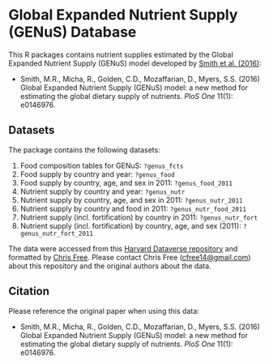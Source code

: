 # Global Expanded Nutrient Supply (GENuS) Database

This R packages contains nutrient supplies estimated by the Global Expanded Nutrient Supply (GENuS) model developed by [Smith et al. (2016)](https://journals.plos.org/plosone/article?id=10.1371/journal.pone.0146976):

* Smith, M.R., Micha, R., Golden, C.D., Mozaffarian, D., Myers, S.S. (2016) Global Expanded Nutrient Supply (GENuS) model: a new method for estimating the global dietary supply of nutrients. _PloS One_ 11(1): e0146976.

## Datasets

The package contains the following datasets:

1. Food composition tables for GENuS: `?genus_fcts`
2. Food supply by country and year: `?genus_food`
3. Food supply by country, age, and sex in 2011: `?genus_food_2011`
4. Nutrient supply by country and year: `?genus_nutr`
5. Nutrient supply by country, age, and sex in 2011: `?genus_nutr_2011`
6. Nutrient supply by country and food in 2011: `?genus_nutr_food_2011`
7. Nutrient supply (incl. fortification) by country in 2011: `?genus_nutr_fort`
8. Nutrient supply (incl. fortification) by country, age, and sex (2011): `?genus_nutr_fort_2011`

The data were accessed from this [Harvard Dataverse repository](https://dataverse.harvard.edu/dataverse/GENuS) and formatted by [Chris Free](https://marine.rutgers.edu/~cfree/). Please contact Chris Free (cfree14@gmail.com) about this repository and the original authors about the data.

## Citation

Please reference the original paper when using this data:

* Smith, M.R., Micha, R., Golden, C.D., Mozaffarian, D., Myers, S.S. (2016) Global Expanded Nutrient Supply (GENuS) model: a new method for estimating the global dietary supply of nutrients. _PloS One_ 11(1): e0146976.
